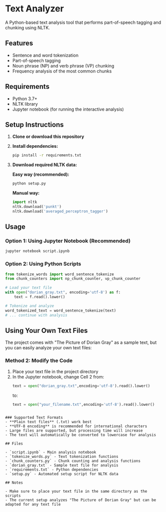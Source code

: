 # Text Analyzer

A Python-based text analysis tool that performs part-of-speech tagging and chunking using NLTK.

## Features

- Sentence and word tokenization
- Part-of-speech tagging
- Noun phrase (NP) and verb phrase (VP) chunking
- Frequency analysis of the most common chunks

## Requirements

- Python 3.7+
- NLTK library
- Jupyter notebook (for running the interactive analysis)

## Setup Instructions

1. **Clone or download this repository**

2. **Install dependencies:**
   ```bash
   pip install -r requirements.txt
   ```

3. **Download required NLTK data:**
   
   **Easy way (recommended):**
   ```bash
   python setup.py
   ```
   
   **Manual way:**
   ```python
   import nltk
   nltk.download('punkt')
   nltk.download('averaged_perceptron_tagger')
   ```

## Usage

### Option 1: Using Jupyter Notebook (Recommended)
```bash
jupyter notebook script.ipynb
```

### Option 2: Using Python Scripts
```python
from tokenize_words import word_sentence_tokenize
from chunk_counters import np_chunk_counter, vp_chunk_counter

# Load your text file
with open("dorian_gray.txt", encoding='utf-8') as f:
    text = f.read().lower()

# Tokenize and analyze
word_tokenized_text = word_sentence_tokenize(text)
# ... continue with analysis
```

## Using Your Own Text Files

The project comes with "The Picture of Dorian Gray" as a sample text, but you can easily analyze your own text files:


### Method 2: Modify the Code
1. Place your text file in the project directory
2. In the Jupyter notebook, change Cell 2 from:
   ```python
   text = open("dorian_gray.txt",encoding='utf-8').read().lower()
   ```
   to:
   ```python
   text = open("your_filename.txt",encoding='utf-8').read().lower()
   ```

```

### Supported Text Formats
- **Plain text files** (.txt) work best
- **UTF-8 encoding** is recommended for international characters
- Large files are supported, but processing time will increase
- The text will automatically be converted to lowercase for analysis

## Files

- `script.ipynb` - Main analysis notebook
- `tokenize_words.py` - Text tokenization functions
- `chunk_counters.py` - Chunk counting and analysis functions
- `dorian_gray.txt` - Sample text file for analysis
- `requirements.txt` - Python dependencies
- `setup.py` - Automated setup script for NLTK data

## Notes

- Make sure to place your text file in the same directory as the scripts
- The current setup analyzes "The Picture of Dorian Gray" but can be adapted for any text file 